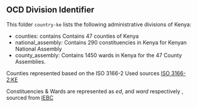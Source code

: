 OCD Division Identifier
---

This folder `country-ke` lists the following administrative divisions of Kenya:

* counties: contains Contains 47 counties of Kenya
* national_assembly: Contains 290 constituencies in Kenya for Kenyan National Assembly
* county_assembly: Contains 1450 wards in Kenya for the 47 County Assemblies. 


Counties represented  based on the ISO 3166-2 Used sources [ISO 3166-2:KE](https://en.wikipedia.org/wiki/ISO_3166-2:KE)


Constituencies & Wards  are represented as _ed_, and _ward_  respectively , sourced from [IEBC](https://www.iebc.or.ke/uploads/resources/AHxYKqSUn0.pdf)
